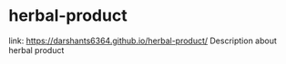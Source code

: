 # herbal-product
link: https://darshants6364.github.io/herbal-product/
Description about herbal product
